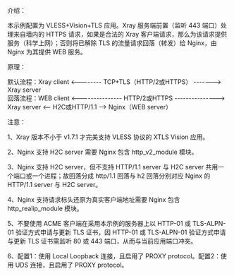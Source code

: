 介绍：

本示例配置为 VLESS+Vision+TLS 应用。Xray 服务端前置（监听 443 端口）处理来自墙内的 HTTPS 请求，如果是合法的 Xray 客户端请求，那么为该请求提供服务（科学上网）；否则将已解除 TLS 的流量请求回落（转发）给 Nginx，由 Nginx 为其提供 WEB 服务。

原理：

默认流程：Xray client <-------- TCP+TLS（HTTP/2或HTTPS） -------> Xray server  
回落流程：WEB client <--------------- HTTP/2或HTTPS ---------------> Xray server <-- H2C或HTTP/1.1 --> Nginx（WEB server）

注意：

1、Xray 版本不小于 v1.7.1 才完美支持 VLESS 协议的 XTLS Vision 应用。

2、Nginx 支持 H2C server 需要 Nginx 包含 http_v2_module 模块。

3、Nginx 支持 H2C server，但不支持 HTTP/1.1 server 与 H2C server 共用一个端口或一个进程；故回落分成 http/1.1 回落与 h2 回落分别对应 Nginx 的 HTTP/1.1 server 与 H2C server。

4、Nginx 支持请求标头还原为真实客户端地址需要 Nginx 包含 http_realip_module 模块。

5、不要使用 ACME 客户端在采用本示例的服务器上以 HTTP-01 或 TLS-ALPN-01 验证方式申请与更新 TLS 证书，因 HTTP-01 或 TLS-ALPN-01 验证方式申请与更新 TLS 证书需监听 80 或 443 端口，从而与当前应用端口冲突。

6、配置1：使用 Local Loopback 连接，且启用了 PROXY protocol。配置2：使用 UDS 连接，且启用了 PROXY protocol。
